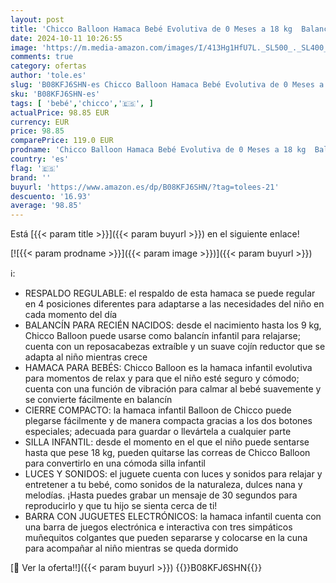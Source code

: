 ```yaml
---
layout: post
title: 'Chicco Balloon Hamaca Bebé Evolutiva de 0 Meses a 18 kg  Balancín Bebé con Función de Silla  Respaldo Reclinable  Cierre Compacto  Vibración  Juguete Electrónico  Luces y Sonidos  León  Lion '
date: 2024-10-11 10:26:55
image: 'https://m.media-amazon.com/images/I/413Hg1HfU7L._SL500_._SL400_.jpg'
comments: true
category: ofertas
author: 'tole.es'
slug: 'B08KFJ6SHN-es Chicco Balloon Hamaca Bebé Evolutiva de 0 Meses a 18 kg...'
sku: 'B08KFJ6SHN-es'
tags: [ 'bebé','chicco','🇪🇸', ]
actualPrice: 98.85 EUR
currency: EUR
price: 98.85
comparePrice: 119.0 EUR
prodname: 'Chicco Balloon Hamaca Bebé Evolutiva de 0 Meses a 18 kg  Balancín Bebé con Función de Silla  Respaldo Reclinable  Cierre Compacto  Vibración  Juguete Electrónico  Luces y Sonidos  León  Lion '
country: 'es'
flag: '🇪🇸'
brand: ''
buyurl: 'https://www.amazon.es/dp/B08KFJ6SHN/?tag=tolees-21'
descuento: '16.93'
average: '98.85'
---
```


Está [{{< param title >}}]({{< param buyurl >}}) en el siguiente enlace!

[![{{< param prodname >}}]({{< param image >}})]({{< param buyurl >}})

ℹ️:

- RESPALDO REGULABLE: el respaldo de esta hamaca se puede regular en 4 posiciones diferentes para adaptarse a las necesidades del niño en cada momento del día
- BALANCÍN PARA RECIÉN NACIDOS: desde el nacimiento hasta los 9 kg, Chicco Balloon puede usarse como balancín infantil para relajarse; cuenta con un reposacabezas extraíble y un suave cojín reductor que se adapta al niño mientras crece
- HAMACA PARA BEBÉS: Chicco Balloon es la hamaca infantil evolutiva para momentos de relax y para que el niño esté seguro y cómodo; cuenta con una función de vibración para calmar al bebé suavemente y se convierte fácilmente en balancín
- CIERRE COMPACTO: la hamaca infantil Balloon de Chicco puede plegarse fácilmente y de manera compacta gracias a los dos botones especiales; adecuada para guardar o llevártela a cualquier parte
- SILLA INFANTIL: desde el momento en el que el niño puede sentarse hasta que pese 18 kg, pueden quitarse las correas de Chicco Balloon para convertirlo en una cómoda silla infantil
- LUCES Y SONIDOS: el juguete cuenta con luces y sonidos para relajar y entretener a tu bebé, como sonidos de la naturaleza, dulces nana y melodías. ¡Hasta puedes grabar un mensaje de 30 segundos para reproducirlo y que tu hijo se sienta cerca de ti!
- BARRA CON JUGUETES ELECTRÓNICOS: la hamaca infantil cuenta con una barra de juegos electrónica e interactiva con tres simpáticos muñequitos colgantes que pueden separarse y colocarse en la cuna para acompañar al niño mientras se queda dormido

[🛒 Ver la oferta!!]({{< param buyurl >}})
{{<world>}}B08KFJ6SHN{{</world>}}
